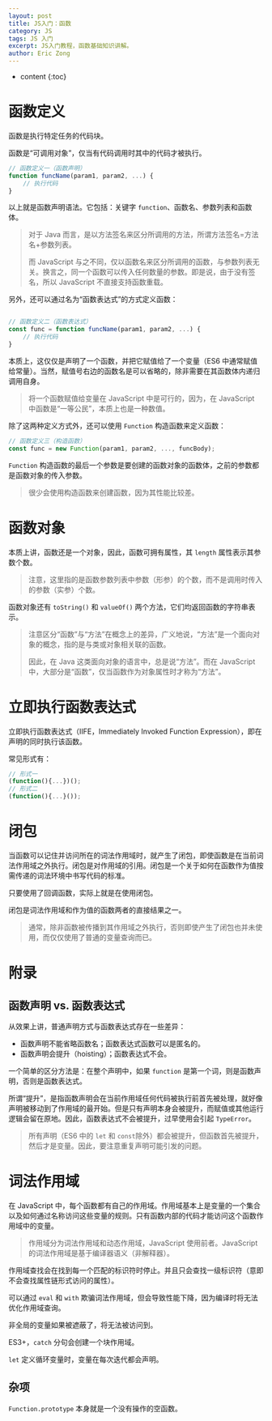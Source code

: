 ```yaml
---
layout: post
title: JS入门：函数
category: JS
tags: JS 入门
excerpt: JS入门教程，函数基础知识讲解。
author: Eric Zong
---
```


* content
{:toc}
# 函数定义

函数是执行特定任务的代码块。

函数是“可调用对象”，仅当有代码调用时其中的代码才被执行。

```js
// 函数定义一（函数声明）
function funcName(param1, param2, ...) {
    // 执行代码
}
```

以上就是函数声明语法。它包括：关键字 `function`、函数名、参数列表和函数体。

> 对于 Java 而言，是以方法签名来区分所调用的方法，所谓方法签名=方法名+参数列表。
>
> 而 JavaScript 与之不同，仅以函数名来区分所调用的函数，与参数列表无关。换言之，同一个函数可以传入任何数量的参数。即是说，由于没有签名，所以 JavaScript 不直接支持函数重载。

另外，还可以通过名为“函数表达式”的方式定义函数：

```js

// 函数定义二（函数表达式）
const func = function funcName(param1, param2, ...) {
    // 执行代码
}
```

本质上，这仅仅是声明了一个函数，并把它赋值给了一个变量（ES6 中通常赋值给常量）。当然，赋值号右边的函数名是可以省略的，除非需要在其函数体内递归调用自身。

> 将一个函数赋值给变量在 JavaScript 中是可行的，因为，在 JavaScript 中函数是“一等公民”，本质上也是一种数值。

除了这两种定义方式外，还可以使用 `Function` 构造函数来定义函数：

```js
// 函数定义三（构造函数）
const func = new Function(param1, param2, ..., funcBody);
```

`Function` 构造函数的最后一个参数是要创建的函数对象的函数体，之前的参数都是函数对象的传入参数。

> 很少会使用构造函数来创建函数，因为其性能比较差。

# 函数对象

本质上讲，函数还是一个对象，因此，函数可拥有属性，其 `length` 属性表示其参数个数。

> 注意，这里指的是函数参数列表中参数（形参）的个数，而不是调用时传入的参数（实参）个数。

函数对象还有 `toString()` 和 `valueOf()` 两个方法，它们均返回函数的字符串表示。

> 注意区分“函数”与“方法”在概念上的差异，广义地说，“方法”是一个面向对象的概念，指的是与类或对象相关联的函数。
>
> 因此，在 Java 这类面向对象的语言中，总是说“方法”。而在 JavaScript 中，大部分是“函数”，仅当函数作为对象属性时才称为“方法”。

# 立即执行函数表达式

立即执行函数表达式（IIFE，Immediately Invoked Function Expression），即在声明的同时执行该函数。

常见形式有：

```javascript
// 形式一
(function(){...})();
// 形式二
(function(){...}());
```

# 闭包

当函数可以记住并访问所在的词法作用域时，就产生了闭包，即使函数是在当前词法作用域之外执行。闭包是对作用域的引用。闭包是一个关于如何在函数作为值按需传递的词法环境中书写代码的标准。

只要使用了回调函数，实际上就是在使用闭包。

闭包是词法作用域和作为值的函数两者的直接结果之一。

> 通常，除非函数被传播到其作用域之外执行，否则即使产生了闭包也并未使用，而仅仅使用了普通的变量查询而已。

# 附录

## 函数声明 vs. 函数表达式

从效果上讲，普通声明方式与函数表达式存在一些差异：

- 函数声明不能省略函数名；函数表达式函数可以是匿名的。
- 函数声明会提升（hoisting）；函数表达式不会。

一个简单的区分方法是：在整个声明中，如果 `function` 是第一个词，则是函数声明，否则是函数表达式。

所谓“提升”，是指函数声明会在当前作用域任何代码被执行前首先被处理，就好像声明被移动到了作用域的最开始。但是只有声明本身会被提升，而赋值或其他运行逻辑会留在原地。因此，函数表达式不会被提升，过早使用会引起 `TypeError`。

> 所有声明（ES6 中的 `let` 和 `const`除外）都会被提升，但函数首先被提升，然后才是变量。因此，要注意重复声明可能引发的问题。

# 词法作用域

在 JavaScript 中，每个函数都有自己的作用域。作用域基本上是变量的一个集合以及如何通过名称访问这些变量的规则。只有函数内部的代码才能访问这个函数作用域中的变量。

> 作用域分为词法作用域和动态作用域，JavaScript 使用前者。JavaScript 的词法作用域是基于编译器语义（非解释器）。

作用域查找会在找到每一个匹配的标识符时停止。并且只会查找一级标识符（意即不会查找属性链形式访问的属性）。

可以通过 `eval` 和 `with` 欺骗词法作用域，但会导致性能下降，因为编译时将无法优化作用域查询。

非全局的变量如果被遮蔽了，将无法被访问到。

ES3+，`catch` 分句会创建一个块作用域。

`let` 定义循环变量时，变量在每次迭代都会声明。

## 杂项

`Function.prototype` 本身就是一个没有操作的空函数。